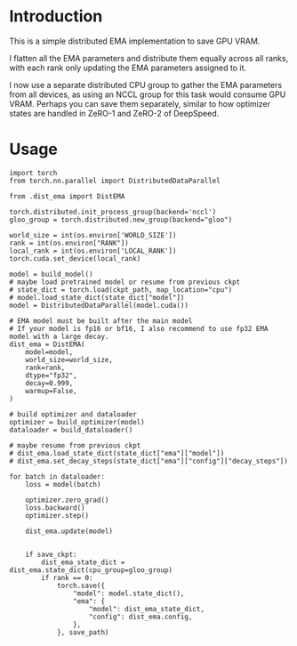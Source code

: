 # Introduction
This is a simple distributed EMA implementation to save GPU VRAM.

I flatten all the EMA parameters and distribute them equally across all ranks, with each rank only updating the EMA parameters assigned to it.

I now use a separate distributed CPU group to gather the EMA parameters from all devices, as using an NCCL group for this task would consume GPU VRAM.
Perhaps you can save them separately, similar to how optimizer states are handled in ZeRO-1 and ZeRO-2 of DeepSpeed.

# Usage

```python3
import torch
from torch.nn.parallel import DistributedDataParallel

from .dist_ema import DistEMA

torch.distributed.init_process_group(backend='nccl')
gloo_group = torch.distributed.new_group(backend="gloo")

world_size = int(os.environ['WORLD_SIZE'])
rank = int(os.environ["RANK"])
local_rank = int(os.environ['LOCAL_RANK'])
torch.cuda.set_device(local_rank)

model = build_model()
# maybe load pretrained model or resume from previous ckpt
# state_dict = torch.load(ckpt_path, map_location="cpu")
# model.load_state_dict(state_dict["model"])
model = DistributedDataParallel(model.cuda())

# EMA model must be built after the main model
# If your model is fp16 or bf16, I also recommend to use fp32 EMA model with a large decay.
dist_ema = DistEMA(
    model=model,
    world_size=world_size,
    rank=rank,
    dtype="fp32",
    decay=0.999,
    warmup=False,
)

# build optimizer and dataloader
optimizer = build_optimizer(model)
dataloader = build_dataloader()

# maybe resume from previous ckpt
# dist_ema.load_state_dict(state_dict["ema"]["model"])
# dist_ema.set_decay_steps(state_dict["ema"]["config"]["decay_steps"])

for batch in dataloader:
    loss = model(batch)

    optimizer.zero_grad()
    loss.backward()
    optimizer.step()

    dist_ema.update(model)
    

    if save_ckpt:
        dist_ema_state_dict = dist_ema.state_dict(cpu_group=gloo_group)
        if rank == 0:
            torch.save({
                "model": model.state_dict(),
                "ema": {
                    "model": dist_ema_state_dict,
                    "config": dist_ema.config,
                },
            }, save_path)

```
